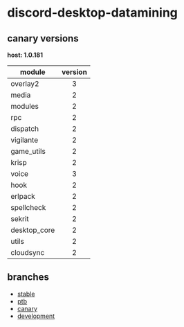 # discord-desktop-datamining

## canary versions

**host: 1.0.181**

| module | version |
| ------ | :-----: |
| overlay2 | 3 |
| media | 2 |
| modules | 2 |
| rpc | 2 |
| dispatch | 2 |
| vigilante | 2 |
| game_utils | 2 |
| krisp | 2 |
| voice | 3 |
| hook | 2 |
| erlpack | 2 |
| spellcheck | 2 |
| sekrit | 2 |
| desktop_core | 2 |
| utils | 2 |
| cloudsync | 2 |

## branches

- [stable](https://github.com/OpenAsar/discord-desktop-datamining/tree/stable)
- [ptb](https://github.com/OpenAsar/discord-desktop-datamining/tree/ptb)
- [canary](https://github.com/OpenAsar/discord-desktop-datamining/tree/canary)
- [development](https://github.com/OpenAsar/discord-desktop-datamining/tree/development)